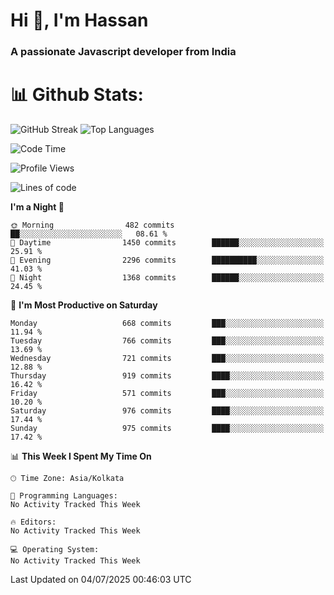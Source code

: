 # Hi 👋, I'm Hassan
### A passionate Javascript developer from India


# 📊 Github Stats:
![GitHub Streak](https://github-readme-streak-stats.herokuapp.com/?user=codeblooded47&theme=dracula&hide_border=false)
![Top Languages](https://github-readme-stats.vercel.app/api/top-langs/?username=codeblooded47&layout=compact&theme=dracula)



<!--START_SECTION:waka-->
![Code Time](http://img.shields.io/badge/Code%20Time-883%20hrs%201%20min-blue)

![Profile Views](http://img.shields.io/badge/Profile%20Views-1-blue)

![Lines of code](https://img.shields.io/badge/From%20Hello%20World%20I%27ve%20Written-24.1%20million%20lines%20of%20code-blue)

**I'm a Night 🦉** 

```text
🌞 Morning                482 commits         ██░░░░░░░░░░░░░░░░░░░░░░░   08.61 % 
🌆 Daytime                1450 commits        ██████░░░░░░░░░░░░░░░░░░░   25.91 % 
🌃 Evening                2296 commits        ██████████░░░░░░░░░░░░░░░   41.03 % 
🌙 Night                  1368 commits        ██████░░░░░░░░░░░░░░░░░░░   24.45 % 
```
📅 **I'm Most Productive on Saturday** 

```text
Monday                   668 commits         ███░░░░░░░░░░░░░░░░░░░░░░   11.94 % 
Tuesday                  766 commits         ███░░░░░░░░░░░░░░░░░░░░░░   13.69 % 
Wednesday                721 commits         ███░░░░░░░░░░░░░░░░░░░░░░   12.88 % 
Thursday                 919 commits         ████░░░░░░░░░░░░░░░░░░░░░   16.42 % 
Friday                   571 commits         ███░░░░░░░░░░░░░░░░░░░░░░   10.20 % 
Saturday                 976 commits         ████░░░░░░░░░░░░░░░░░░░░░   17.44 % 
Sunday                   975 commits         ████░░░░░░░░░░░░░░░░░░░░░   17.42 % 
```


📊 **This Week I Spent My Time On** 

```text
🕑︎ Time Zone: Asia/Kolkata

💬 Programming Languages: 
No Activity Tracked This Week

🔥 Editors: 
No Activity Tracked This Week

💻 Operating System: 
No Activity Tracked This Week
```


 Last Updated on 04/07/2025 00:46:03 UTC
<!--END_SECTION:waka-->

